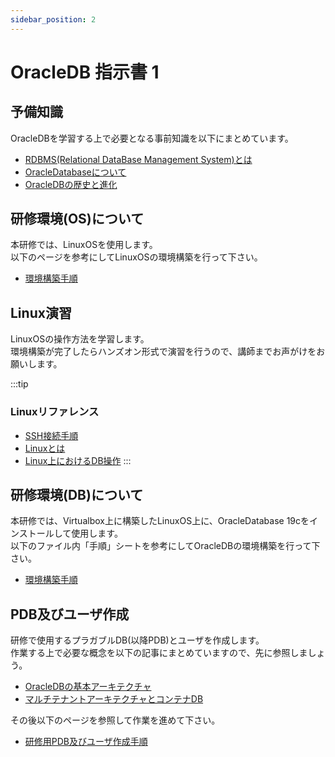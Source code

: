 ```yaml
---
sidebar_position: 2
---
```


# OracleDB 指示書 1

## 予備知識  

OracleDBを学習する上で必要となる事前知識を以下にまとめています。  
- [RDBMS(Relational DataBase Management System)とは](./reading/page1.md)
- [OracleDatabaseについて](./reading/page2.md)
- [OracleDBの歴史と進化](./reading/page10.md)


## 研修環境(OS)について

本研修では、LinuxOSを使用します。    
以下のページを参考にしてLinuxOSの環境構築を行って下さい。

- [環境構築手順](./manual/page1.md)

## Linux演習

LinuxOSの操作方法を学習します。  
環境構築が完了したらハンズオン形式で演習を行うので、講師までお声がけをお願いします。  

:::tip
### Linuxリファレンス
- [SSH接続手順](./manual/page2.md)
- [Linuxとは](./reading/page6.md)
- [Linux上におけるDB操作](./reading/page7.md)
:::

## 研修環境(DB)について

本研修では、Virtualbox上に構築したLinuxOS上に、OracleDatabase 19cをインストールして使用します。  
以下のファイル内「手順」シートを参考にしてOracleDBの環境構築を行って下さい。

- [環境構築手順](./files/alma_oracle_dev_cs.xlsx)

## PDB及びユーザ作成
研修で使用するプラガブルDB(以降PDB)とユーザを作成します。  
作業する上で必要な概念を以下の記事にまとめていますので、先に参照しましょう。

- [OracleDBの基本アーキテクチャ](./reading/page3.md)
- [マルチテナントアーキテクチャとコンテナDB](./reading/page4.md)

その後以下のページを参照して作業を進めて下さい。

- [研修用PDB及びユーザ作成手順](#)

